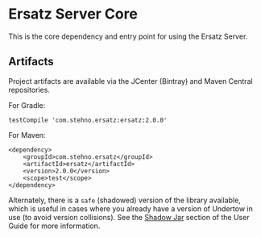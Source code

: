 # Ersatz Server Core

This is the core dependency and entry point for using the Ersatz Server.


## Artifacts

Project artifacts are available via the JCenter (Bintray) and Maven Central repositories.

For Gradle:

    testCompile 'com.stehno.ersatz:ersatz:2.0.0'

For Maven:

    <dependency>
        <groupId>com.stehno.ersatz</groupId>
        <artifactId>ersatz</artifactId>
        <version>2.0.0</version>
        <scope>test</scope>
    </dependency>
    
Alternately, there is a `safe` (shadowed) version of the library available, which is useful in cases where you already 
have a version of Undertow in use (to avoid version collisions). See the 
[Shadow Jar](http://stehno.com/ersatz/asciidoc/html5/#_shadow_jar) section of the User Guide for more information.

